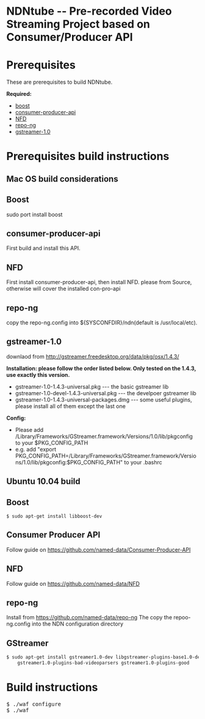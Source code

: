 NDNtube -- Pre-recorded Video Streaming Project based on Consumer/Producer API
==

Prerequisites
==
These are prerequisites to build NDNtube.

**Required:**
* [boost](http://www.boost.org/)
* [consumer-producer-api](https://github.com/iliamo/Consumer-Producer-API)
* [NFD](https://github.com/named-data/NFD.git)
* [repo-ng](https://github.com/named-data/repo-ng.git)
* [gstreamer-1.0](http://gstreamer.freedesktop.org/data/pkg/osx/1.4.3/)

Prerequisites build instructions
==

Mac OS build considerations
-

Boost
--
sudo port install boost

consumer-producer-api
--
First build and install this API.

NFD
--
First install consumer-producer-api, then install NFD. please from Source, otherwise will cover the installed con-pro-api

repo-ng
--
copy the repo-ng.config into ${SYSCONFDIR}/ndn(default is /usr/local/etc).

gstreamer-1.0
--
downlaod from http://gstreamer.freedesktop.org/data/pkg/osx/1.4.3/

**Installation: please follow the order listed below. Only tested on the 1.4.3, use exactly this version.**
* gstreamer-1.0-1.4.3-universal.pkg  --- the basic gstreamer lib
* gstreamer-1.0-devel-1.4.3-universal.pkg  --- the develpoer gstreamer lib
* gstreamer-1.0-1.4.3-universal-packages.dmg --- some useful plugins, please install all of them except the last one

**Config:**
* Please add /Library/Frameworks/GStreamer.framework/Versions/1.0/lib/pkgconfig to your $PKG_CONFIG_PATH
* e.g. add "export PKG_CONFIG_PATH=/Library/Frameworks/GStreamer.framework/Versions/1.0/lib/pkgconfig:$PKG_CONFIG_PATH" to your .bashrc

Ubuntu 10.04 build
-

Boost
--
```
$ sudo apt-get install libboost-dev
```

Consumer Producer API
--
Follow guide on https://github.com/named-data/Consumer-Producer-API

NFD
--
Follow guide on https://github.com/named-data/NFD

repo-ng
--
Install from https://github.com/named-data/repo-ng
The copy the repoo-ng.config into the NDN configuration directory

GStreamer
--
```bash
$ sudo apt-get install gstreamer1.0-dev libgstreamer-plugins-base1.0-dev\
    gstreamer1.0-plugins-bad-videoparsers gstreamer1.0-plugins-good
```

Build instructions
==
<pre>
$ ./waf configure
$ ./waf
</pre>
